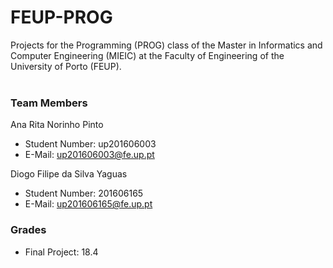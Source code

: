 # FEUP-PROG

Projects for the Programming (PROG) class of the Master in Informatics and Computer Engineering (MIEIC) at the Faculty of Engineering of the University of Porto (FEUP).
<br><br>
### Team Members
Ana Rita Norinho Pinto
* Student Number: up201606003
* E-Mail: up201606003@fe.up.pt

Diogo Filipe da Silva Yaguas<br>
* Student Number: 201606165
* E-Mail: up201606165@fe.up.pt

### Grades
* Final Project: 18.4
